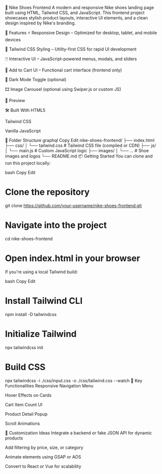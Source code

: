 👟 Nike Shoes Frontend
A modern and responsive Nike shoes landing page built using HTML, Tailwind CSS, and JavaScript. This frontend project showcases stylish product layouts, interactive UI elements, and a clean design inspired by Nike's branding.

🚀 Features
⚡ Responsive Design – Optimized for desktop, tablet, and mobile devices

🎨 Tailwind CSS Styling – Utility-first CSS for rapid UI development

🖱️ Interactive UI – JavaScript-powered menus, modals, and sliders

🛒 Add to Cart UI – Functional cart interface (frontend only)

🌙 Dark Mode Toggle (optional)

🎞️ Image Carousel (optional using Swiper.js or custom JS)

📸 Preview
<!-- Replace with actual image -->

🛠️ Built With
HTML5

Tailwind CSS

Vanilla JavaScript

📁 Folder Structure
graphql
Copy
Edit
nike-shoes-frontend/
├── index.html
├── css/
│   └── tailwind.css        # Tailwind CSS file (compiled or CDN)
├── js/
│   └── main.js             # Custom JavaScript logic
├── images/
│   └── ...                 # Shoe images and logos
└── README.md
📦 Getting Started
You can clone and run this project locally:

bash
Copy
Edit
# Clone the repository
git clone https://github.com/your-username/nike-shoes-frontend.git

# Navigate into the project
cd nike-shoes-frontend

# Open index.html in your browser
If you're using a local Tailwind build:

bash
Copy
Edit
# Install Tailwind CLI
npm install -D tailwindcss

# Initialize Tailwind
npx tailwindcss init

# Build CSS
npx tailwindcss -i ./css/input.css -o ./css/tailwind.css --watch
🧪 Key Functionalities
Responsive Navigation Menu

Hover Effects on Cards

Cart Item Count UI

Product Detail Popup

Scroll Animations

🔧 Customization Ideas
Integrate a backend or fake JSON API for dynamic products

Add filtering by price, size, or category

Animate elements using GSAP or AOS

Convert to React or Vue for scalability

